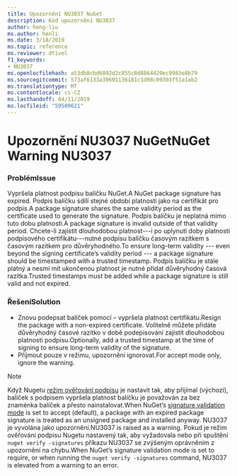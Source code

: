 ```yaml
---
title: Upozornění NU3037 NuGet
description: Kód upozornění NU3037
author: heng-liu
ms.author: henli
ms.date: 3/18/2019
ms.topic: reference
ms.reviewer: dtivel
f1_keywords:
- NU3037
ms.openlocfilehash: a53db8cbd6892d2c855c8d8864420ec9983e8b79
ms.sourcegitcommit: 573af6133a39601136181c1d98c09303f51a1ab2
ms.translationtype: MT
ms.contentlocale: cs-CZ
ms.lasthandoff: 04/11/2019
ms.locfileid: "59509621"
---
```

# <a name="nuget-warning-nu3037"></a><span data-ttu-id="5c3ba-103">Upozornění NU3037 NuGet</span><span class="sxs-lookup"><span data-stu-id="5c3ba-103">NuGet Warning NU3037</span></span>

### <a name="issue"></a><span data-ttu-id="5c3ba-104">Problém</span><span class="sxs-lookup"><span data-stu-id="5c3ba-104">Issue</span></span>

<span data-ttu-id="5c3ba-105">Vypršela platnost podpisu balíčku NuGet.</span><span class="sxs-lookup"><span data-stu-id="5c3ba-105">A NuGet package signature has expired.</span></span>
<span data-ttu-id="5c3ba-106">Podpis balíčku sdílí stejné období platnosti jako na certifikát pro podpis.</span><span class="sxs-lookup"><span data-stu-id="5c3ba-106">A package signature shares the same validity period as the certificate used to generate the signature.</span></span> <span data-ttu-id="5c3ba-107">Podpis balíčku je neplatná mimo tuto dobu platnosti.</span><span class="sxs-lookup"><span data-stu-id="5c3ba-107">A package signature is invalid outside of that validity period.</span></span>
<span data-ttu-id="5c3ba-108">Chcete-li zajistit dlouhodobou platnost---i po uplynutí doby platnosti podpisového certifikátu---nutné podpisu balíčku časovým razítkem s časovým razítkem pro důvěryhodného.</span><span class="sxs-lookup"><span data-stu-id="5c3ba-108">To ensure long-term validity --- even beyond the signing certificate’s validity period --- a package signature should be timestamped with a trusted timestamp.</span></span> <span data-ttu-id="5c3ba-109">Podpis balíčku je stále platný a nesmí mít ukončenou platnost je nutné přidat důvěryhodný časová razítka.</span><span class="sxs-lookup"><span data-stu-id="5c3ba-109">Trusted timestamps must be added while a package signature is still valid and not expired.</span></span>


### <a name="solution"></a><span data-ttu-id="5c3ba-110">Řešení</span><span class="sxs-lookup"><span data-stu-id="5c3ba-110">Solution</span></span>

* <span data-ttu-id="5c3ba-111">Znovu podepsat balíček pomocí – vypršela platnost certifikátu.</span><span class="sxs-lookup"><span data-stu-id="5c3ba-111">Resign the package with a non-expired certificate.</span></span> <span data-ttu-id="5c3ba-112">Volitelně můžete přidáte důvěryhodný časové razítko v době podepisování zajistit dlouhodobou platnosti podpisu.</span><span class="sxs-lookup"><span data-stu-id="5c3ba-112">Optionally, add a trusted timestamp at the time of signing to ensure long-term validity of the signature.</span></span>
* <span data-ttu-id="5c3ba-113">Přijmout pouze v režimu, upozornění ignorovat.</span><span class="sxs-lookup"><span data-stu-id="5c3ba-113">For accept mode only, ignore the warning.</span></span>

> [!Note]
> <span data-ttu-id="5c3ba-114">Když Nugetu [režim ověřování podpisu](https://docs.microsoft.com/en-us/nuget/consume-packages/installing-signed-packages#configure-package-signature-requirements) je nastavit tak, aby přijímal (výchozí), balíček s podpisem vypršela platnost balíčku je považován za bez znaménka balíček a přesto nainstalovat.</span><span class="sxs-lookup"><span data-stu-id="5c3ba-114">When NuGet’s [signature validation mode](https://docs.microsoft.com/en-us/nuget/consume-packages/installing-signed-packages#configure-package-signature-requirements) is set to accept (default), a package with an expired package signature is treated as an unsigned package and installed anyway.</span></span> <span data-ttu-id="5c3ba-115">NU3037 je vyvolána jako upozornění.</span><span class="sxs-lookup"><span data-stu-id="5c3ba-115">NU3037 is raised as a warning.</span></span> <span data-ttu-id="5c3ba-116">Pokud je režim ověřování podpisu Nugetu nastavený tak, aby vyžadovala nebo při spuštění `nuget verify -signatures` příkazu NU3037 se zvýšeným oprávněním z upozornění na chybu.</span><span class="sxs-lookup"><span data-stu-id="5c3ba-116">When NuGet’s signature validation mode is set to require, or when running the `nuget verify -signatures` command, NU3037 is elevated from a warning to an error.</span></span> 